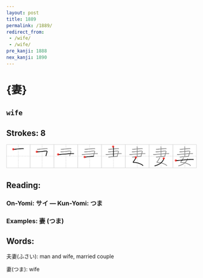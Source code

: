 ```yaml
---
layout: post
title: 1889
permalink: /1889/
redirect_from:
 - /wife/
 - /wife/
pre_kanji: 1888
nex_kanji: 1890
---
```


# {妻}

## `wife`

## Strokes: 8

<div class="stroke"><img src="../images/E5A6BB.png" /></div>

## Reading:

### On-Yomi: サイ &mdash; Kun-Yomi: つま

### Examples: 妻 (つま)

## Words:

夫妻(ふさい): man and wife, married couple

妻(つま): wife
